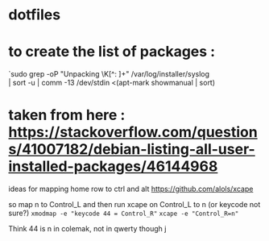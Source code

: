 # dotfiles

# to create the list of packages :

`sudo grep -oP "Unpacking \K[^: ]+" /var/log/installer/syslog \
  | sort -u | comm -13 /dev/stdin <(apt-mark showmanual | sort)

# taken from here : https://stackoverflow.com/questions/41007182/debian-listing-all-user-installed-packages/46144968


ideas for mapping home row to ctrl and alt
https://github.com/alols/xcape

so map n to Control_L and then run xcape on Control_L to n (or keycode not sure?)
`xmodmap -e "keycode 44 = Control_R"` 
`xcape -e "Control_R=n"`

Think 44 is n in colemak, not in qwerty though j
